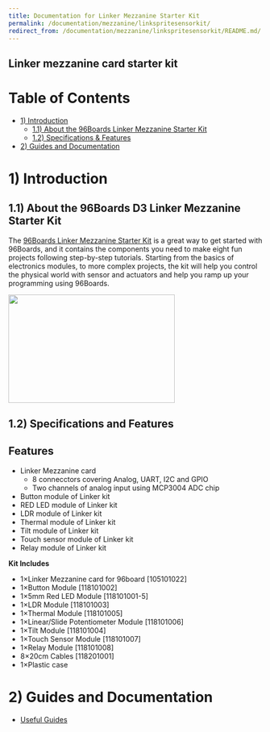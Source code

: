 ```yaml
---
title: Documentation for Linker Mezzanine Starter Kit
permalink: /documentation/mezzanine/linkspritesensorkit/
redirect_from: /documentation/mezzanine/linkspritesensorkit/README.md/
---
```

## Linker mezzanine card starter kit

# Table of Contents
- [1) Introduction](#1-introduction)
  - [1.1) About the 96Boards Linker Mezzanine Starter Kit](#11-about-the-96boards-linker-mezzanine-starter-kit)
  - [1.2) Specifications & Features](#12-specifications-and-features)
- [2) Guides and Documentation](#2-guides-and-documentation)

# 1) Introduction
## 1.1) About the 96Boards D3 Linker Mezzanine Starter Kit

The [96Boards Linker Mezzanine Starter Kit](https://www.96boards.org/product/linkspritesensorkit/) is a great way to get started with 96Boards, and it contains the components you need to make eight fun projects following step-by-step tutorials. Starting from the basics of electronics modules, to more complex projects, the kit will help you control the physical world with sensor and actuators and help you ramp up your programming using 96Boards.


<img src="images/LinkSprite_Front.jpg" data-canonical-src="images/LinkSprite_Front.jpg" width="330" height="215" />

## 1.2) Specifications and Features

## Features
- Linker Mezzanine card
  - 8 connecctors covering Analog, UART, I2C and GPIO
  - Two channels of analog input using MCP3004 ADC chip
- Button module of Linker kit
- RED LED module of Linker kit
- LDR module of Linker kit
- Thermal module of Linker kit
- Tilt module of Linker kit
- Touch sensor module of Linker kit
- Relay module of Linker kit

**Kit Includes**
- 1×Linker Mezzanine card for 96board [105101022]
- 1×Button Module [118101002]
- 1×5mm Red LED Module [118101001-5]
- 1×LDR Module [118101003]
- 1×Thermal Module [118101005]
- 1×Linear/Slide Potentiometer Module [118101006]
- 1×Tilt Module [118101004]
- 1×Touch Sensor Module [118101007]
- 1×Relay Module [118101008]
- 8×20cm Cables [118201001]
- 1×Plastic case

# 2) Guides and Documentation
  - [Useful Guides](guides/)
